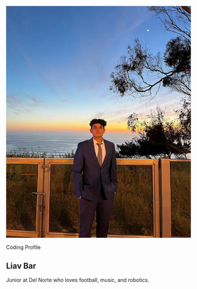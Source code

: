 <html>
    <head>
        <meta charset="utf-8">
        <meta name="viewport" content="width=device-width, initial-scale=1">
        <link rel="stylesheet" href="customization.css">
        <link rel="stylesheet" href="https://maxcdn.bootstrapcdn.com/bootstrap/3.4.1/css/bootstrap.min.css">
        <script src="https://ajax.googleapis.com/ajax/libs/jquery/3.6.3/jquery.min.js"></script>
        <script src="https://maxcdn.bootstrapcdn.com/bootstrap/3.4.1/js/bootstrap.min.js"></script>
    </head>

<body>
        <main>
          <article class="profile">
            <picture class="profile-img">
              <source srcset="images/profpic.png" media="(min-width: 600px)">
              <img src="images/profpic.png" alt="profile">
            </picture>
            <div class="content">
              <p class="detail">Coding Profile</p>
                <h1>Liav Bar</h1>
              <p>
                Junior at Del Norte who loves football, music, and robotics.
              </p>
              <a href="https://liavb2.github.io/ominicient-lavebear/" class="button"></a>
            </div>
          </article>
        </main>
</body> 
